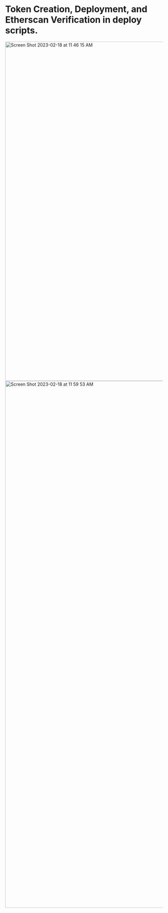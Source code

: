 # Token Creation, Deployment, and Etherscan Verification in deploy scripts.

<img width="1085" alt="Screen Shot 2023-02-18 at 11 46 15 AM" src="https://user-images.githubusercontent.com/81759076/219878711-446532b1-9596-4ee6-9413-b27cdb89e368.png">
<img width="1685" alt="Screen Shot 2023-02-18 at 11 59 53 AM" src="https://user-images.githubusercontent.com/81759076/219878716-06a2e8d9-5584-4c8c-b231-fe7d9b2ee373.png">

